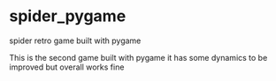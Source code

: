 # spider_pygame
spider retro game built with pygame

This is the second game built with pygame it has some dynamics to be improved but overall works fine
